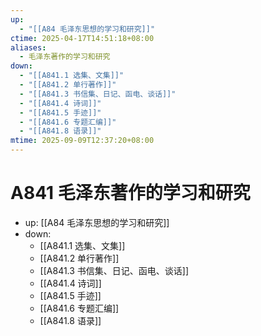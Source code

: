 ```yaml
---
up:
  - "[[A84 毛泽东思想的学习和研究]]"
ctime: 2025-04-17T14:51:18+08:00
aliases:
  - 毛泽东著作的学习和研究
down:
  - "[[A841.1 选集、文集]]"
  - "[[A841.2 单行著作]]"
  - "[[A841.3 书信集、日记、函电、谈话]]"
  - "[[A841.4 诗词]]"
  - "[[A841.5 手迹]]"
  - "[[A841.6 专题汇编]]"
  - "[[A841.8 语录]]"
mtime: 2025-09-09T12:37:20+08:00
---
```


# A841 毛泽东著作的学习和研究

- up: [[A84 毛泽东思想的学习和研究]]
- down:
	- [[A841.1 选集、文集]]
	- [[A841.2 单行著作]]
	- [[A841.3 书信集、日记、函电、谈话]]
	- [[A841.4 诗词]]
	- [[A841.5 手迹]]
	- [[A841.6 专题汇编]]
	- [[A841.8 语录]]
